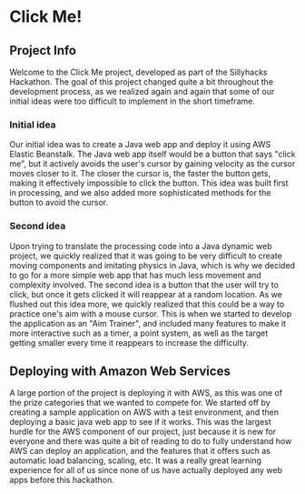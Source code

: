 # Click Me!

## Project Info
Welcome to the Click Me project, developed as part of the Sillyhacks Hackathon. The goal of this project changed quite a bit throughout the development process, 
as we realized again and again that some of our initial ideas were too difficult to implement in the short timeframe. 

### Initial idea
Our initial idea was to create a Java web app and deploy it using AWS Elastic Beanstalk. The Java web app itself would be a button that says "click me", but it actively 
avoids the user's cursor by gaining velocity as the cursor moves closer to it. The closer the cursor is, the faster the button gets, making it effectively impossible to
click the button. This idea was built first in processing, and we also added more sophisticated methods for the button to avoid the cursor. 

### Second idea
Upon trying to translate the processing code into a Java dynamic web project, we quickly realized that it was going to be very difficult to create moving components and 
imitating physics in Java, which is why we decided to go for a more simple web app that has much less movement and complexity involved. The second idea is a button that
the user will try to click, but once it gets clicked it will reappear at a random location. As we flushed out this idea more, we quickly realized that this could be a way to
practice one's aim with a mouse cursor. This is when we started to develop the application as an "Aim Trainer", and included many features to make it more interactive such as
a timer, a point system, as well as the target getting smaller every time it reappears to increase the difficulty. 

## Deploying with Amazon Web Services
A large portion of the project is deploying it with AWS, as this was one of the prize categories that we wanted to compete for. We started off by creating a sample application
on AWS with a test environment, and then deploying a basic java web app to see if it works. This was the largest hurdle for the AWS component of our project, just because it is
new for everyone and there was quite a bit of reading to do to fully understand how AWS can deploy an application, and the features that it offers such as automatic load balancing, scaling, etc. It was a really great learning experience for all of us since none of us have actually deployed any web apps before this hackathon.
